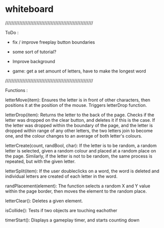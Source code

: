# whiteboard

////////////////////////////////////////////////////////

ToDo :
- fix / improve freeplay button boundaries
- some sort of tutorial?

- Improve background

- game: get a set amount of letters, have to make the longest word

////////////////////////////////////////////////////////

Functions :

letterMove(item): 
Ensures the letter is in front of other characters, then positions it at the position of the mouse. Triggers letterDrop function.

letterDrop(item):
Returns the letter to the back of the page. Checks if the letter was dropped on the clear button, and deletes it if this is the case. If the letter was dropped within the boundary of the page, and the letter is dropped within range of any other letters, the two letters join to become one, and the colour changes to an average of both letter's colours.

letterCreate(count, randBool, char):
If the letter is to be random, a random letter is selected, given a random colour and placed at a random place on the page. Similarly, if the letter is not to be random, the same process is repeated, but with the given letter.

letterSplit(item):
If the user doubleclicks on a word, the word is deleted and individual letters are created of each letter in the word.

randPlacement(element):
The function selects a random X and Y value within the page border, then moves the element to the random place.

letterClear():
Deletes a given element.

isCollide():
Tests if two objects are touching eachother

timerStart():
Displays a gameplay timer, and starts counting down